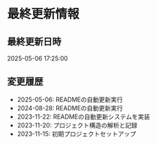 # 最終更新情報

## 最終更新日時
2025-05-06 17:25:00

## 変更履歴
- 2025-05-06: READMEの自動更新実行
- 2024-08-28: READMEの自動更新実行
- 2023-11-22: READMEの自動更新システムを実装
- 2023-11-20: プロジェクト構造の解析と記録
- 2023-11-15: 初期プロジェクトセットアップ
